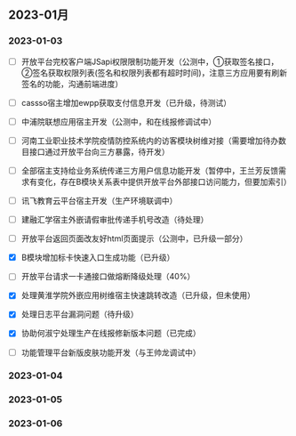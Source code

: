 ## 2023-01月

### 2023-01-03

- [ ] 开放平台完校客户端JSapi权限限制功能开发（公测中，①获取签名接口，②签名获取权限列表(签名和权限列表都有超时时间)，注意三方应用要有刷新签名的功能，沟通前端进度）
- [ ] cassso宿主增加ewpp获取支付信息开发（已升级，待测试）
- [ ] 中浦院联想应用宿主开发（公测中，和在线报修调试中）
- [ ] 河南工业职业技术学院疫情防控系统内的访客模块树维对接（需要增加待办数目接口通过开放平台向三方暴露，待开发）
- [ ] 全部宿主支持给业务系统传递三方用户信息功能开发（暂停中，王兰芳反馈需求有变化，存在B模块关系表中提供开放平台外部接口访问能力，但要加索引）
- [ ] 讯飞教育云平台宿主开发（生产环境联调中） 
- [ ] 建融汇学宿主外嵌请假审批传递手机号改造（待处理）
- [ ] 开放平台返回页面改友好html页面提示（公测中，已升级一部分）
- [x] B模块增加标卡快速入口生成功能（已升级）
- [ ] 开放平台请求一卡通接口做熔断降级处理（40%）
- [x] 处理黄淮学院外嵌应用树维宿主快速跳转改造（已升级，但未使用）
- [x] 处理日志平台漏洞问题（待升级）
- [x] 协助何淑宁处理生产在线报修新版本问题（已完成）
- [ ] 功能管理平台新版皮肤功能开发（与王帅龙调试中）



### 2023-01-04

### 2023-01-05

### 2023-01-06